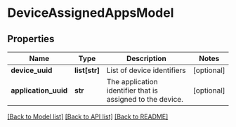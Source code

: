 # DeviceAssignedAppsModel

## Properties
Name | Type | Description | Notes
------------ | ------------- | ------------- | -------------
**device_uuid** | **list[str]** | List of device identifiers | [optional] 
**application_uuid** | **str** | The application identifier that is assigned to the device. | [optional] 

[[Back to Model list]](../README.md#documentation-for-models) [[Back to API list]](../README.md#documentation-for-api-endpoints) [[Back to README]](../README.md)


